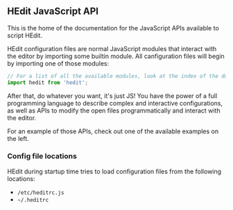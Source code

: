 ## HEdit JavaScript API

This is the home of the documentation for the JavaScript APIs available to script HEdit.

HEdit configuration files are normal JavaScript modules that interact with the editor by importing
some builtin module. All canfiguration files will begin by importing one of those modules:

```js
// For a list of all the available modules, look at the index of the documentation.
import hedit from 'hedit';
```

After that, do whatever you want, it's just JS! You have the power of a full programming language
to describe complex and interactive configurations, as well as APIs to modify the open files programmatically
and interact with the editor.

For an example of those APIs, check out one of the available examples on the left.

### Config file locations

HEdit during startup time tries to load configuration files from the following locations:

- `/etc/heditrc.js`
- `~/.heditrc`
